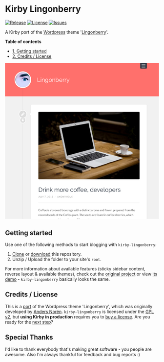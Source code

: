 # Kirby Lingonberry
[![Release](https://img.shields.io/github/release/S1SYPHOS/kirby-lingonberry.svg)](https://github.com/S1SYPHOS/kirby-lingonberry/releases) [![License](https://img.shields.io/github/license/S1SYPHOS/kirby-lingonberry.svg)](https://github.com/S1SYPHOS/kirby-lingonberry/blob/master/LICENSE) [![Issues](https://img.shields.io/github/issues/S1SYPHOS/kirby-lingonberry.svg)](https://github.com/S1SYPHOS/kirby-lingonberry/issues)

A Kirby port of the [Wordpress](https://wordpress.org) theme '[Lingonberry](https://wordpress.org/themes/lingonberry)'.

**Table of contents**
- [1. Getting started](#getting-started)
- [2. Credits / License](#credits--license)

![screenshot of the kirby-lingonberry theme](screenshot.png)

## Getting started
Use one of the following methods to start blogging with `kirby-lingonberry`:

1. [Clone](https://github.com/S1SYPHOS/kirby-lingonberry.git) or [download](https://github.com/S1SYPHOS/kirby-lingonberry/archive/master.zip) this repository.
2. Unzip / Upload the folder to your site's `root`.

For more information about available features (sticky sidebar content, reverse layout & available themes), check out the [original project](https://github.com/poole/hyde) or view [its demo](http://hyde.getpoole.com/) - `kirby-lingonberry` basically looks the same.

## Credits / License
This is a [port](https://en.wikipedia.org/wiki/Porting) of the Wordpress theme 'Lingonberry', which was originally developed by [Anders Norén](http://andersnoren.se). `kirby-lingonberry` is licensed under the [GPL v2](LICENSE), but **using Kirby in production** requires you to [buy a license](https://getkirby.com/buy). Are you ready for the [next step](https://getkirby.com/next)?

## Special Thanks
I'd like to thank everybody that's making great software - you people are awesome. Also I'm always thankful for feedback and bug reports :)
